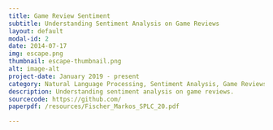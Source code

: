 ```yaml
---
title: Game Review Sentiment
subtitle: Understanding Sentiment Analysis on Game Reviews
layout: default
modal-id: 2
date: 2014-07-17
img: escape.png
thumbnail: escape-thumbnail.png
alt: image-alt
project-date: January 2019 - present 
category: Natural Language Processing, Sentiment Analysis, Game Reviews, Steam
description: Understanding sentiment analysis on game reviews.
sourcecode: https://github.com/
paperpdf: /resources/Fischer_Markos_SPLC_20.pdf

---
```

